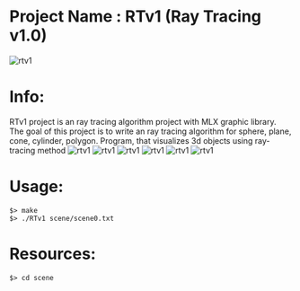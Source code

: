 # Project Name : RTv1 (Ray Tracing v1.0)
![rtv1](/rtv1.gif?raw=true "rtv1")
# Info:
RTv1 project is an ray tracing algorithm project with MLX graphic library.
The goal of this project is to write an ray tracing algorithm for sphere, plane, cone, cylinder, polygon.
Program, that visualizes 3d objects using ray-tracing method
![rtv1](/rtv1_0000.png?raw=true "rtv1")
![rtv1](/rtv1_000.png?raw=true "rtv1")
![rtv1](/rtv1_001.png?raw=true "rtv1")
![rtv1](/rtv1_002.png?raw=true "rtv1")
![rtv1](/rtv1_003.png?raw=true "rtv1")
![rtv1](/rtv1_004.png?raw=true "rtv1")

# Usage:

```
$> make
$> ./RTv1 scene/scene0.txt
```
# Resources:
```
$> cd scene
```
